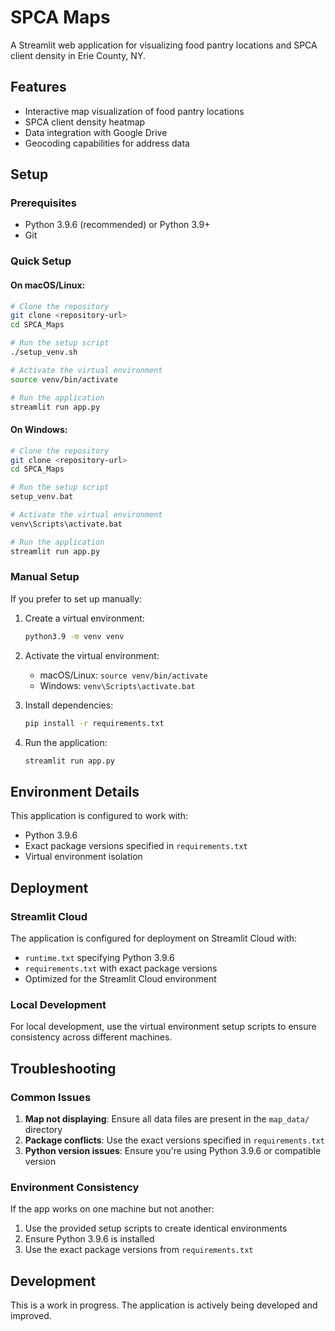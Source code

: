 # SPCA Maps

A Streamlit web application for visualizing food pantry locations and SPCA client density in Erie County, NY.

## Features

- Interactive map visualization of food pantry locations
- SPCA client density heatmap
- Data integration with Google Drive
- Geocoding capabilities for address data

## Setup

### Prerequisites

- Python 3.9.6 (recommended) or Python 3.9+
- Git

### Quick Setup

#### On macOS/Linux:
```bash
# Clone the repository
git clone <repository-url>
cd SPCA_Maps

# Run the setup script
./setup_venv.sh

# Activate the virtual environment
source venv/bin/activate

# Run the application
streamlit run app.py
```

#### On Windows:
```bash
# Clone the repository
git clone <repository-url>
cd SPCA_Maps

# Run the setup script
setup_venv.bat

# Activate the virtual environment
venv\Scripts\activate.bat

# Run the application
streamlit run app.py
```

### Manual Setup

If you prefer to set up manually:

1. Create a virtual environment:
   ```bash
   python3.9 -m venv venv
   ```

2. Activate the virtual environment:
   - macOS/Linux: `source venv/bin/activate`
   - Windows: `venv\Scripts\activate.bat`

3. Install dependencies:
   ```bash
   pip install -r requirements.txt
   ```

4. Run the application:
   ```bash
   streamlit run app.py
   ```

## Environment Details

This application is configured to work with:
- Python 3.9.6
- Exact package versions specified in `requirements.txt`
- Virtual environment isolation

## Deployment

### Streamlit Cloud

The application is configured for deployment on Streamlit Cloud with:
- `runtime.txt` specifying Python 3.9.6
- `requirements.txt` with exact package versions
- Optimized for the Streamlit Cloud environment

### Local Development

For local development, use the virtual environment setup scripts to ensure consistency across different machines.

## Troubleshooting

### Common Issues

1. **Map not displaying**: Ensure all data files are present in the `map_data/` directory
2. **Package conflicts**: Use the exact versions specified in `requirements.txt`
3. **Python version issues**: Ensure you're using Python 3.9.6 or compatible version

### Environment Consistency

If the app works on one machine but not another:
1. Use the provided setup scripts to create identical environments
2. Ensure Python 3.9.6 is installed
3. Use the exact package versions from `requirements.txt`

## Development

This is a work in progress. The application is actively being developed and improved. 